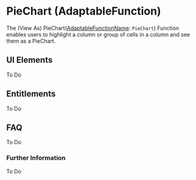# PieChart (AdaptableFunction)

The (View As) PieChart([AdaptableFunctionName](https://api.adaptabletools.com/modules/_src_predefinedconfig_common_types_.html#adaptablefunctionname): `PieChart`) Function enables users to highlight a column or group of cells in a column and see them as a PieChart.

## UI Elements
To Do

## Entitlements
To Do

## FAQ

To Do

### Further Information

To Do

